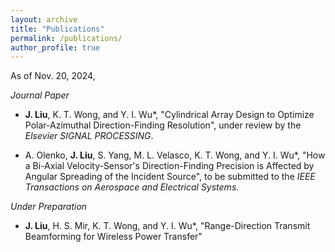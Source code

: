 ```yaml
---
layout: archive
title: "Publications"
permalink: /publications/
author_profile: true
---
```


As of Nov. 20, 2024, 

*Journal Paper*

* **J. Liu**, K. T. Wong, and Y. I. Wu*, "Cylindrical Array Design to Optimize Polar-Azimuthal Direction-Finding Resolution", under review by the *Elsevier SIGNAL PROCESSING*.
  
* A. Olenko, **J. Liu**, S. Yang, M. L. Velasco, K. T. Wong, and Y. I. Wu*, "How a Bi-Axial Velocity-Sensor's Direction-Finding Precision is Affected by Angular Spreading of the Incident Source", to be submitted to the *IEEE Transactions on Aerospace and Electrical Systems*.
  
*Under Preparation*

* **J. Liu**, H. S. Mir, K. T. Wong, and Y. I. Wu*, "Range-Direction Transmit Beamforming for Wireless Power Transfer" 
